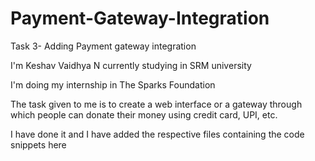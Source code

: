# Payment-Gateway-Integration
Task 3- Adding Payment gateway integration

I'm Keshav Vaidhya N currently studying in SRM university

I'm doing my internship in The Sparks Foundation

The task given to me is to create a web interface or a gateway through which people can donate their money using credit card, UPI, etc.

I have done it and I have added the respective files containing the code snippets here
